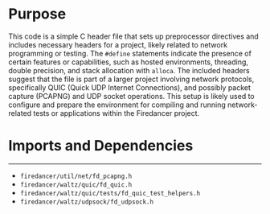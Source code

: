 # Purpose
This code is a simple C header file that sets up preprocessor directives and includes necessary headers for a project, likely related to network programming or testing. The `#define` statements indicate the presence of certain features or capabilities, such as hosted environments, threading, double precision, and stack allocation with `alloca`. The included headers suggest that the file is part of a larger project involving network protocols, specifically QUIC (Quick UDP Internet Connections), and possibly packet capture (PCAPNG) and UDP socket operations. This setup is likely used to configure and prepare the environment for compiling and running network-related tests or applications within the Firedancer project.
# Imports and Dependencies

---
- `firedancer/util/net/fd_pcapng.h`
- `firedancer/waltz/quic/fd_quic.h`
- `firedancer/waltz/quic/tests/fd_quic_test_helpers.h`
- `firedancer/waltz/udpsock/fd_udpsock.h`



